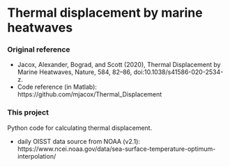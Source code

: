 # Thermal displacement by marine heatwaves

<h3>Original reference </h3>
<ul>
<li>Jacox, Alexander, Bograd, and Scott (2020), Thermal Displacement by Marine Heatwaves, Nature, 584, 82–86, doi:10.1038/s41586-020-2534-z.<br></li>
<li>Code reference (in Matlab): https://github.com/mjacox/Thermal_Displacement</li>
</ul>

<h3>This project</h3>

Python code for calculating thermal displacement.
<ul>
<li>daily OISST data source from NOAA (v2.1): https://www.ncei.noaa.gov/data/sea-surface-temperature-optimum-interpolation/</li>
</ul>

